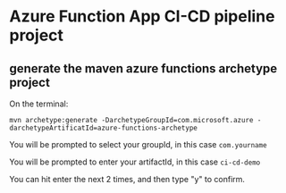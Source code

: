 # Azure Function App CI-CD pipeline project

## generate the maven azure functions archetype project
On the terminal:
```
mvn archetype:generate -DarchetypeGroupId=com.microsoft.azure -darchetypeArtificatId=azure-functions-archetype
```

You will be prompted to select your groupId, in this case ```com.yourname```

You will be prompted to enter your artifactId, in this case ```ci-cd-demo```

You can hit enter the next 2 times, and then type "y" to confirm.
